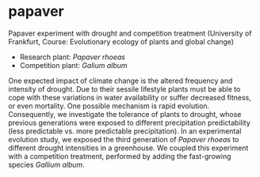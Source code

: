 # papaver
Papaver experiment with drought and competition treatment (University of Frankfurt, Course: Evolutionary ecology of plants and global change)

* Research plant: *Papaver rhoeas*
* Competition plant: *Galium album*


One expected impact of climate change is the altered frequency and intensity of drought. Due to their sessile lifestyle plants must be able to cope with these variations in water availability or suffer decreased fitness, or even mortality. One possible mechanism is rapid evolution. Consequently, we investigate the tolerance of plants to drought, whose previous generations were exposed to different precipitation predictability (less predictable vs. more predictable precipitation). In an experimental evolution study, we exposed the third generation of *Papaver rhoeas* to different drought intensities in a greenhouse. We coupled this experiment with a competition treatment, performed by adding the fast-growing species *Gallium album*. 
